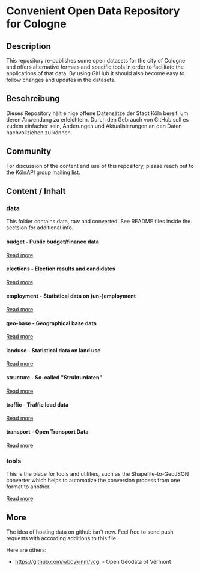 Convenient Open Data Repository for Cologne
===========================================

## Description

This repository re-publishes some open datasets for the city of Cologne
and offers alternative formats and specific tools in order to facilitate 
the applications of that data. By using GitHub it should also become 
easy to follow changes and updates in the datasets.

## Beschreibung

Dieses Repository hält einige offene Datensätze der Stadt Köln bereit, um
deren Anwendung zu erleichtern. Durch den Gebrauch von GitHub soll es zudem
einfacher sein, Änderungen und Aktualisierungen an den Daten nachvollziehen
zu können.

## Community

For discussion of the content and use of this repository, please reach out
to the [KölnAPI group mailing list](https://groups.google.com/forum/#!forum/koelnapi).

## Content / Inhalt

### data

This folder contains data, raw and converted. See README files inside the sectsion
for additional info.

#### budget - Public budget/finance data

[Read more](https://github.com/marians/datahub-cgn/tree/master/data/budget)

#### elections - Election results and candidates

[Read more](https://github.com/marians/datahub-cgn/tree/master/data/elections)

#### employment - Statistical data on (un-)employment

[Read more](https://github.com/marians/datahub-cgn/tree/master/data/employment)

#### geo-base - Geographical base data

[Read more](https://github.com/marians/datahub-cgn/tree/master/data/geo-base)

#### landuse - Statistical data on land use

[Read more](https://github.com/marians/datahub-cgn/tree/master/data/landuse)

#### structure - So-called "Strukturdaten"

[Read more](https://github.com/marians/datahub-cgn/tree/master/data/structure)

#### traffic - Traffic load data

[Read more](https://github.com/marians/datahub-cgn/tree/master/data/traffic)

#### transport - Open Transport Data

[Read more](https://github.com/marians/datahub-cgn/tree/master/data/transport)

### tools

This is the place for tools and utilities, such as the Shapefile-to-GeoJSON converter
which helps to automatize the conversion process from one format to another.

[Read more](https://github.com/marians/datahub-cgn/tree/master/tools)


## More

The idea of hosting data on github isn't new. Feel free to send push requests with according additions to this file.

Here are others:
* https://github.com/wboykinm/vcgi - Open Geodata of Vermont
